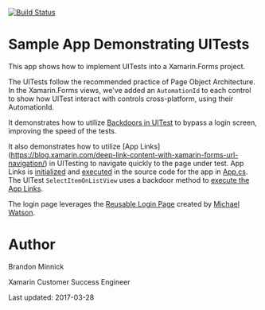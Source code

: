 [![Build Status](https://www.bitrise.io/app/7d55e4014e3f2164.svg?token=obxBTbr5cKzohmwZbTJJTQ)](https://www.bitrise.io/app/7d55e4014e3f2164)
# Sample App Demonstrating UITests
This app shows how to implement UITests into a Xamarin.Forms project.

The UITests follow the recommended practice of Page Object Architecture. In the Xamarin.Forms views, we've added an `AutomationId` to each control to show how UITest interact with controls cross-platform, using their AutomationId. 

It demonstrates how to utilize [Backdoors in UITest](https://developer.xamarin.com/guides/testcloud/uitest/working-with/backdoors/) to bypass a login screen, improving the speed of the tests. 

It also demonstrates how to utilize [App Links] (https://blog.xamarin.com/deep-link-content-with-xamarin-forms-url-navigation/) in UITesting to navigate quickly to the page under test. App Links is [initialized](https://github.com/brminnick/UITestSampleApp/blob/master/UITestSampleApp/UITestSampleApp/App.cs#L51) and [executed](https://github.com/brminnick/UITestSampleApp/blob/master/UITestSampleApp/UITestSampleApp/App.cs#L68) in the source code for the app in [App.cs](https://github.com/brminnick/UITestSampleApp/blob/master/UITestSampleApp/UITestSampleApp/App.cs). The UITest `SelectItemOnListView` uses a backdoor method to [execute the App Links](https://github.com/brminnick/UITestSampleApp/blob/master/UITestSampleApp/UITestSampleApp.UITests/Tests/TestsAfterLoginScreen.cs#L49).

The login page leverages the [Reusable Login Page](https://github.com/michael-watson/Forms-Expenses/tree/master/MyLoginUI) created by [Michael Watson](https://github.com/michael-watson).

Author
===
Brandon Minnick

Xamarin Customer Success Engineer

Last updated: 2017-03-28
